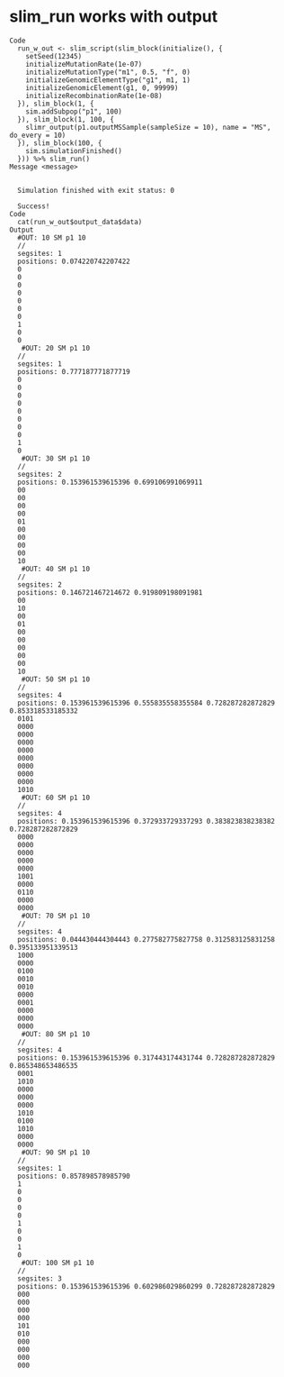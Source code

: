# slim_run works with output

    Code
      run_w_out <- slim_script(slim_block(initialize(), {
        setSeed(12345)
        initializeMutationRate(1e-07)
        initializeMutationType("m1", 0.5, "f", 0)
        initializeGenomicElementType("g1", m1, 1)
        initializeGenomicElement(g1, 0, 99999)
        initializeRecombinationRate(1e-08)
      }), slim_block(1, {
        sim.addSubpop("p1", 100)
      }), slim_block(1, 100, {
        slimr_output(p1.outputMSSample(sampleSize = 10), name = "MS", do_every = 10)
      }), slim_block(100, {
        sim.simulationFinished()
      })) %>% slim_run()
    Message <message>
      
      
      Simulation finished with exit status: 0
      
      Success!
    Code
      cat(run_w_out$output_data$data)
    Output
      #OUT: 10 SM p1 10
      //
      segsites: 1
      positions: 0.074220742207422
      0
      0
      0
      0
      0
      0
      0
      1
      0
      0
       #OUT: 20 SM p1 10
      //
      segsites: 1
      positions: 0.777187771877719
      0
      0
      0
      0
      0
      0
      0
      0
      1
      0
       #OUT: 30 SM p1 10
      //
      segsites: 2
      positions: 0.153961539615396 0.699106991069911
      00
      00
      00
      00
      01
      00
      00
      00
      00
      10
       #OUT: 40 SM p1 10
      //
      segsites: 2
      positions: 0.146721467214672 0.919809198091981
      00
      10
      00
      01
      00
      00
      00
      00
      00
      10
       #OUT: 50 SM p1 10
      //
      segsites: 4
      positions: 0.153961539615396 0.555835558355584 0.728287282872829 0.853318533185332
      0101
      0000
      0000
      0000
      0000
      0000
      0000
      0000
      0000
      1010
       #OUT: 60 SM p1 10
      //
      segsites: 4
      positions: 0.153961539615396 0.372933729337293 0.383823838238382 0.728287282872829
      0000
      0000
      0000
      0000
      0000
      1001
      0000
      0110
      0000
      0000
       #OUT: 70 SM p1 10
      //
      segsites: 4
      positions: 0.044430444304443 0.277582775827758 0.312583125831258 0.395133951339513
      1000
      0000
      0100
      0010
      0010
      0000
      0001
      0000
      0000
      0000
       #OUT: 80 SM p1 10
      //
      segsites: 4
      positions: 0.153961539615396 0.317443174431744 0.728287282872829 0.865348653486535
      0001
      1010
      0000
      0000
      0000
      1010
      0100
      1010
      0000
      0000
       #OUT: 90 SM p1 10
      //
      segsites: 1
      positions: 0.857898578985790
      1
      0
      0
      0
      0
      1
      0
      0
      1
      0
       #OUT: 100 SM p1 10
      //
      segsites: 3
      positions: 0.153961539615396 0.602986029860299 0.728287282872829
      000
      000
      000
      000
      101
      010
      000
      000
      000
      000

